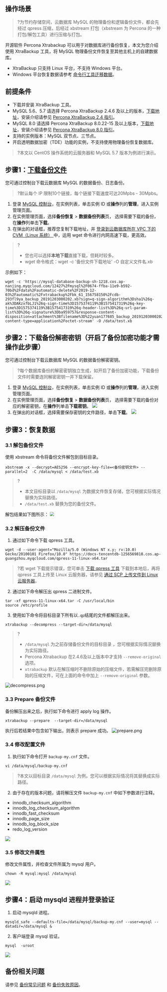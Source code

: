 
## 操作场景
>?为节约存储空间，云数据库 MySQL 的物理备份和逻辑备份文件，都会先经过 qpress 压缩，后经过 xbstream 打包（xbstream 为 Percona 的一种打包/解包工具）进行压缩与打包。
>
开源软件 Percona Xtrabackup 可以用于对数据库进行备份恢复，本文为您介绍使用 XtraBackup 工具，将 MySQL 物理备份文件恢复至其他主机上的自建数据库。
- XtraBackup 只支持 Linux 平台，不支持 Windows 平台。
- Windows 平台恢复数据请参考 [命令行工具迁移数据](https://cloud.tencent.com/document/product/236/8464)。

## 前提条件
- 下载并安装 XtraBackup 工具。
 - MySQL 5.6、5.7 请选择 Percona XtraBackup 2.4.6 及以上的版本，[下载地址](https://www.percona.com/downloads/Percona-XtraBackup-2.4/LATEST/)，安装介绍请参见 [Percona XtraBackup 2.4 指引](https://docs.percona.com/percona-xtrabackup/2.4/installation/yum_repo.html)。
 - MySQL 8.0 请选择 Percona XtraBackup 8.0.22-15 及以上版本，[下载地址](https://www.percona.com/downloads/Percona-XtraBackup-LATEST/#)，安装介绍请参见 [Percona XtraBackup 8.0 指引](https://docs.percona.com/percona-xtrabackup/8.0/installation/yum_repo.html)。
- 支持的实例版本：MySQL 双节点、三节点。
- 开启透明数据加密（TDE）功能的实例，不支持使用物理备份恢复数据库。

>?本文以 CentOS 操作系统的云服务器和 MySQL 5.7 版本为例进行演示。
>

## 步骤1：[下载备份文件](id:XZBFWJ)
您可通过控制台下载云数据库 MySQL 的数据备份、日志备份。
>?默认每个 IP 限制10个链接，每个链接下载速度可达20Mpbs - 30Mpbs。

1. 登录 [MySQL 控制台](https://console.cloud.tencent.com/cdb)，在实例列表，单击实例 ID 或**操作**列的**管理**，进入实例管理页面。
2. 在实例管理页面，选择**备份恢复** > **数据备份列表**页， 选择需要下载的备份，在**操作**列单击**下载**。
3. 在弹出的对话框，推荐您复制下载地址，并 [登录到云数据库所在 VPC 下的 CVM（Linux 系统） ](https://cloud.tencent.com/document/product/213/2936#.E6.AD.A5.E9.AA.A43.EF.BC.9A.E7.99.BB.E5.BD.95.E4.BA.91.E6.9C.8D.E5.8A.A1.E5.99.A8)中，运用 wget 命令进行内网高速下载，更高效。
>?
>- 您也可以选择**本地下载**直接下载，但耗时较多。
>- wget 命令格式：wget -c '备份文件下载地址' -O 自定义文件名.xb 
>
示例如下：
```
wget -c 'https://mysql-database-backup-sh-1218.cos.ap-nanjing.myqcloud.com/12427%2Fmysql%2F0674-ffba-11e9-b592-70bd%2Fdata%2Fautomatic-delete%2F2019-12-03%2Fautomatic%2Fxtrabackup%2Fbk_61_156758150%2Fcdb-293fl9ya_backup_20191203000202.xb?sign=q-sign-algorithm%3Dsha1%26q-ak%3DAKzxfbLJ1%26q-sign-time%3D1575374119%3B1575417319%26q-key-time%3D1575374119%3B1575417319%26q-header-list%3D%26q-url-param-list%3D%26q-signature%3Dba959757&response-content-disposition=attachment%3Bfilename%3D%22yuan177685_backup_20191203000202.xb%22&response-content-type=application%2Foctet-stream' -O /data/test.xb
```

## 步骤2：下载备份解密密钥（开启了备份加密功能才需操作此步骤）
您可通过控制台下载云数据库 MySQL 的数据备份解密密钥。
>?每个数据库备份的解密密钥独立生成，如开启了备份加密功能，下载备份文件时需要连同解密密钥一并下载保留。

1. 登录 [MySQL 控制台](https://console.cloud.tencent.com/cdb)，在实例列表，单击实例 ID 或**操作**列的**管理**，进入实例管理页面。
2. 在实例管理页面，选择**备份恢复** > **数据备份列表**页， 选择需要下载的备份对应的解密密钥，在**操作**列单击**下载密钥**。
![](https://qcloudimg.tencent-cloud.cn/raw/743b8d691a006b99cb25591bb2100b07.png)
3. 在弹出的对话框，选择需要保存密钥的文件路径，单击**下载**。
![](https://qcloudimg.tencent-cloud.cn/raw/ae4c7fa80df097a6886a3129232db918.png)

## 步骤3：恢复数据
### 3.1 解包备份文件
使用 xbstream 命令将备份文件解包到目标目录。
```
xbstream -x --decrypt=AES256 --encrypt-key-file=<备份密钥文件> --parallel=2  -C /data/mysql < /data/test.xb
```
>?
>- 本文目标目录以 `/data/mysql` 为数据文件恢复存储，您可根据实际情况替换为实际路径。
>- `/data/test.xb` 替换为您的备份文件。
>
解包结果如下图所示：
<img src="https://qcloudimg.tencent-cloud.cn/raw/f981522847f38b10bfe0a59c7234b7ba.png"  style="zoom:80%;">

### 3.2 解压备份文件
1. 通过如下命令下载 qpress 工具。
```
wget -d --user-agent="Mozilla/5.0 (Windows NT x.y; rv:10.0) Gecko/20100101 Firefox/10.0" https://docs-tencentdb-1256569818.cos.ap-guangzhou.myqcloud.com/qpress-11-linux-x64.tar
```
>?若 wget 下载提示错误，您可单击 [下载 qpress 工具](https://docs-tencentdb-1256569818.cos.ap-guangzhou.myqcloud.com/qpress-11-linux-x64.tar) 下载到本地后，再将 qpress 工具上传至 Linux 云服务器，请参见 [通过 SCP 上传文件到 Linux 云服务器](https://cloud.tencent.com/document/product/213/2133)。
>
2. 通过如下命令解压出 qpress 二进制文件。
```
tar -xf qpress-11-linux-x64.tar -C /usr/local/bin
source /etc/profile
```
3. 使用如下命令将目标目录下所有以`.qp`结尾的文件都解压出来。
```
xtrabackup --decompress --target-dir=/data/mysql
```
>?
>- `/data/mysql` 为之前存储备份文件的目标目录 ，您可根据实际情况替换为实际路径。
>- Percona Xtrabackup 在2.4.6及以上版本中才支持 `--remove-original` 选项。
>- `xtrabackup` 默认在解压缩时不删除原始的压缩文件，若需解压完删除原始的压缩文件，可在上面的命令中加上 `--remove-original` 参数。
>
![decompress.png](https://main.qcloudimg.com/raw/886e5463ffff0656ffe06d73ffbeb211.png)

### 3.3 Prepare 备份文件
备份解压出来之后，执行如下命令进行 apply log 操作。
```
xtrabackup --prepare  --target-dir=/data/mysql
```
执行后若结果中包含如下输出，则表示 prepare 成功。
![prepare.png](https://main.qcloudimg.com/raw/13c768fd980f99d7f5824e8f28100950.png)
		
### 3.4 修改配置文件
1. 执行如下命令打开 `backup-my.cnf` 文件。
```
vi /data/mysql/backup-my.cnf
```
>?本文以目标目录 `/data/mysql` 为例，您可以根据实际情况将其替换成实际路径。
>
2. 由于存在的版本问题，请将解压文件 `backup-my.cnf` 中如下参数进行注释。
 - innodb_checksum_algorithm
 - innodb_log_checksum_algorithm
 - innodb_fast_checksum
 - innodb_page_size 
 - innodb_log_block_size
 - redo_log_version 

 ![](https://mc.qcloudimg.com/static/img/10113311b33e398ce0df96ca419f7f45/3.png)

### 3.5 修改文件属性
修改文件属性，并检查文件所属为 mysql 用户。
```
chown -R mysql:mysql /data/mysql
```
![](https://mc.qcloudimg.com/static/img/efbdeb20e1b699295c6a4321943908b2/4.png)

## 步骤4：启动 mysqld 进程并登录验证
1. 启动 mysqld 进程。
```
mysqld_safe --defaults-file=/data/mysql/backup-my.cnf --user=mysql --datadir=/data/mysql &
```
2. 客户端登录 mysql 验证。
```
mysql  -uroot
```
![](https://main.qcloudimg.com/raw/c95419569318a928c0f71978fbb8c6ad.png)

## 备份相关问题
请参见 [备份常见问题](https://cloud.tencent.com/document/product/236/11271) 和 [备份失败原因](https://cloud.tencent.com/document/product/236/40873)。

